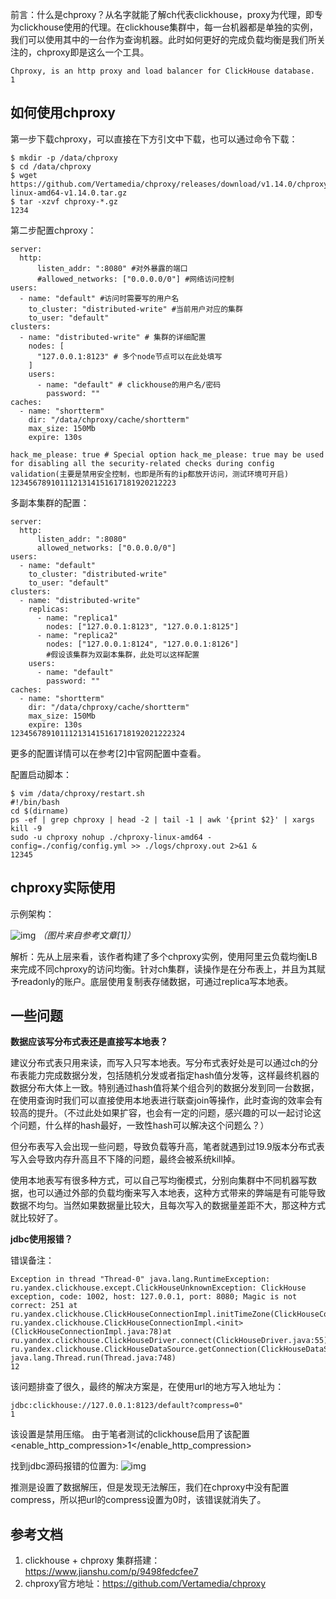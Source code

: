 前言：什么是chproxy？从名字就能了解ch代表clickhouse，proxy为代理，即专为clickhouse使用的代理。在clickhouse集群中，每一台机器都是单独的实例，我们可以使用其中的一台作为查询机器。此时如何更好的完成负载均衡是我们所关注的，chproxy即是这么一个工具。

```
Chproxy, is an http proxy and load balancer for ClickHouse database.
1
```

## **如何使用chproxy**

第一步下载chproxy，可以直接在下方引文中下载，也可以通过命令下载：

```
$ mkdir -p /data/chproxy
$ cd /data/chproxy
$ wget https://github.com/Vertamedia/chproxy/releases/download/v1.14.0/chproxy-linux-amd64-v1.14.0.tar.gz
$ tar -xzvf chproxy-*.gz
1234
```

第二步配置chproxy：

```
server:
  http:
      listen_addr: ":8080" #对外暴露的端口
      #allowed_networks: ["0.0.0.0/0"] #网络访问控制
users:
  - name: "default" #访问时需要写的用户名
    to_cluster: "distributed-write" #当前用户对应的集群
    to_user: "default" 
clusters:
  - name: "distributed-write" # 集群的详细配置
    nodes: [
      "127.0.0.1:8123" # 多个node节点可以在此处填写
    ]
    users:
      - name: "default" # clickhouse的用户名/密码
        password: ""
caches:
  - name: "shortterm"
    dir: "/data/chproxy/cache/shortterm"
    max_size: 150Mb
    expire: 130s

hack_me_please: true # Special option hack_me_please: true may be used for disabling all the security-related checks during config validation(主要是禁用安全控制，也即是所有的ip都放开访问，测试环境可开启)
1234567891011121314151617181920212223
```

多副本集群的配置：

```
server:
  http:
      listen_addr: ":8080"
      allowed_networks: ["0.0.0.0/0"]
users:
  - name: "default"
    to_cluster: "distributed-write"
    to_user: "default"
clusters:
  - name: "distributed-write"
    replicas:
      - name: "replica1"
        nodes: ["127.0.0.1:8123", "127.0.0.1:8125"]
      - name: "replica2"
        nodes: ["127.0.0.1:8124", "127.0.0.1:8126"]
        #假设该集群为双副本集群，此处可以这样配置
    users:
      - name: "default"
        password: ""
caches:
  - name: "shortterm"
    dir: "/data/chproxy/cache/shortterm"
    max_size: 150Mb
    expire: 130s
123456789101112131415161718192021222324
```

更多的配置详情可以在参考[2]中官网配置中查看。

配置启动脚本：

```
$ vim /data/chproxy/restart.sh
#!/bin/bash
cd $(dirname)
ps -ef | grep chproxy | head -2 | tail -1 | awk '{print $2}' | xargs kill -9
sudo -u chproxy nohup ./chproxy-linux-amd64 -config=./config/config.yml >> ./logs/chproxy.out 2>&1 &
12345
```

## **chproxy实际使用**

示例架构：

 ![img](https://imgconvert.csdnimg.cn/aHR0cHM6Ly9xcWFkYXB0LnFwaWMuY24vdHhkb2NwaWMvMC80YjU4M2RmYWU3Mjk4ZGFkNmVmZWMwN2MzZDc1MzQxMS8w?x-oss-process=image/format,png)
*（图片来自参考文章[1]）*

解析：先从上层来看，该作者构建了多个chproxy实例，使用阿里云负载均衡LB来完成不同chproxy的访问均衡。针对ch集群，读操作是在分布表上，并且为其赋予readonly的账户。底层使用复制表存储数据，可通过replica写本地表。

## **一些问题**

**数据应该写分布式表还是直接写本地表？**

建议分布式表只用来读，而写入只写本地表。写分布式表好处是可以通过ch的分布表能力完成数据分发，包括随机分发或者指定hash值分发等，这样最终机器的数据分布大体上一致。特别通过hash值将某个组合列的数据分发到同一台数据，在使用查询时我们可以直接使用本地表进行联查join等操作，此时查询的效率会有较高的提升。（不过此处如果扩容，也会有一定的问题，感兴趣的可以一起讨论这个问题，什么样的hash最好，一致性hash可以解决这个问题么？）

但分布表写入会出现一些问题，导致负载等升高，笔者就遇到过19.9版本分布式表写入会导致内存升高且不下降的问题，最终会被系统kill掉。

使用本地表写有很多种方式，可以自己写均衡模式，分别向集群中不同机器写数据，也可以通过外部的负载均衡来写入本地表，这种方式带来的弊端是有可能导致数据不均匀。当然如果数据量比较大，且每次写入的数据量差距不大，那这种方式就比较好了。

**jdbc使用报错？**

错误备注：

```
Exception in thread "Thread-0" java.lang.RuntimeException: ru.yandex.clickhouse.except.ClickHouseUnknownException: ClickHouse exception, code: 1002, host: 127.0.0.1, port: 8080; Magic is not correct: 251 at ru.yandex.clickhouse.ClickHouseConnectionImpl.initTimeZone(ClickHouseConnectionImpl.java:97)at ru.yandex.clickhouse.ClickHouseConnectionImpl.<init>(ClickHouseConnectionImpl.java:78)at ru.yandex.clickhouse.ClickHouseDriver.connect(ClickHouseDriver.java:55)at ru.yandex.clickhouse.ClickHouseDataSource.getConnection(ClickHouseDataSource.java:44)
java.lang.Thread.run(Thread.java:748)
12
```

该问题排查了很久，最终的解决方案是，在使用url的地方写入地址为：

```
jdbc:clickhouse://127.0.0.1:8123/default?compress=0"
1
```

该设置是禁用压缩。
由于笔者测试的clickhouse启用了该配置<enable_http_compression>1</enable_http_compression>

找到jdbc源码报错的位置为:
![img](https://imgconvert.csdnimg.cn/aHR0cHM6Ly9xcWFkYXB0LnFwaWMuY24vdHhkb2NwaWMvMC9kNGQ1M2QzZDIyZWI3ZDQxNmViYjc3MmI4OGIwMjZmOS8w?x-oss-process=image/format,png)

推测是设置了数据解压，但是发现无法解压，我们在chproxy中没有配置compress，所以把url的compress设置为0时，该错误就消失了。

## **参考文档**

1. clickhouse + chproxy 集群搭建：https://www.jianshu.com/p/9498fedcfee7
2. chproxy官方地址：https://github.com/Vertamedia/chproxy